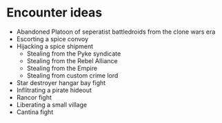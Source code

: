 # Encounter ideas
* Abandoned Platoon of seperatist battledroids from the clone wars era
* Escorting a spice convoy
* Hijacking a spice shipment
  * Stealing from the Pyke syndicate
  * Stealing from the Rebel Alliance
  * Stealing from the Empire
  * Stealing from custom crime lord
* Star destroyer hangar bay fight
* Inflitrating a pirate hideout
* Rancor fight
* Liberating a small village
* Cantina fight

